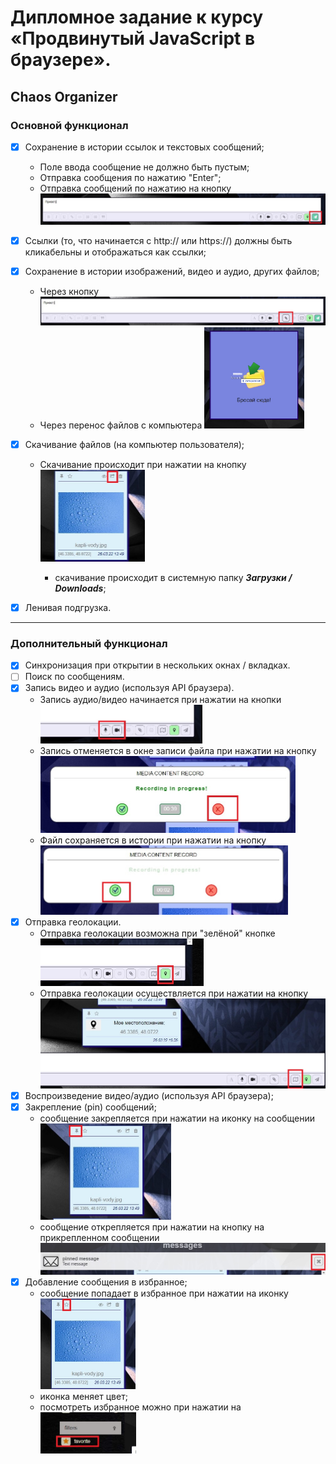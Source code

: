 # Дипломное задание к курсу «Продвинутый JavaScript в браузере». 
## Chaos Organizer

### Основной функционал
  - [x] Сохранение в истории ссылок и текстовых сообщений;   

    - Поле ввода сообщение не должно быть пустым;
    -  Отправка сообщения по нажатию "Enter";
    - Отправка сообщений по нажатию на кнопку <img src="./scrins/1 send_message.jpg" style="zoom:50%;" />

  - [x] Ссылки (то, что начинается с http:// или https://) должны быть кликабельны и отображаться как ссылки;

  - [x] Сохранение в истории изображений, видео и аудио, других файлов;

    - Через кнопку <img src="./scrins/3 Load_file.jpg" style="zoom:50%;" />
    - Через перенос файлов с компьютера <img src="./scrins/2 DragDrop.jpg" style="zoom:33%;" />

  - [x] Скачивание файлов (на компьютер пользователя);

     - Скачивание происходит при нажатии на кнопку <img src="./scrins/4 Save_file.jpg" style="zoom:50%;" />	

       - скачивание происходит в системную папку ***Загрузки / Downloads***;

  - [x] Ленивая подгрузка.
***
### Дополнительный функционал
   - [x] Синхронизация при открытии в нескольких окнах / вкладках.
   - [ ] Поиск по сообщениям.
   - [x] Запись видео и аудио (используя API браузера).
     - Запись аудио/видео начинается при нажатии на кнопки <img src="./scrins/5 Audio_video.jpg" style="zoom:50%;" /> 
     - Запись отменяется в окне записи файла при нажатии на кнопку <img src="./scrins/7 Media_cancel.jpg" style="zoom:50%;" />
     - Файл сохраняется в истории при нажатии на кнопку <img src="./scrins/6 Media_apply.jpg" style="zoom:50%;" />
   - [x] Отправка геолокации.
     - Отправка геолокации возможна при "зелёной" кнопке <img src="./scrins/9 Geolocation.jpg" style="zoom:50%;" />
     - Отправка геолокации осуществляется при нажатии на кнопку <img src="./scrins/8 Geo.jpg" style="zoom:50%;" />
   - [x] Воспроизведение видео/аудио (используя API браузера);
   - [x] Закрепление (pin) сообщений;
      - сообщение закрепляется при нажатии на иконку на сообщении <img src="./scrins/10 Pinned.jpg" style="zoom:50%;" />
      - сообщение открепляется при нажатии на кнопку на прикрепленном сообщении <img src="./scrins/13 Pinned 2.jpg" style="zoom:50%;" />
   - [x] Добавление сообщения в избранное;
      - сообщение попадает в избранное при нажатии на иконку <img src="./scrins/11 Favor.jpg" style="zoom:50%;" />
      - иконка меняет цвет;
      - посмотреть избранное можно при нажатии на <img src="./scrins/12 Favor.jpg" style="zoom:50%;" />
   